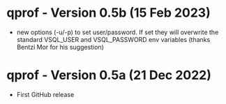 # qprof - Version 0.5b (15 Feb 2023)

* new options (-u/-p) to set user/password. If set
  they will overwrite the standard VSQL_USER and VSQL_PASSWORD env variables
  (thanks Bentzi Mor for his suggestion)

# qprof - Version 0.5a (21 Dec 2022)

* First GitHub release
